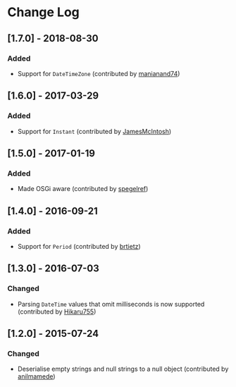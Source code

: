 # Change Log

## [1.7.0] - 2018-08-30

### Added
 - Support for `DateTimeZone` (contributed by [manianand74](https://github.com/manianand74)) 
 
## [1.6.0] - 2017-03-29

### Added
 - Support for `Instant` (contributed by [JamesMcIntosh](https://github.com/JamesMcIntosh)) 
 
## [1.5.0] - 2017-01-19

### Added
 - Made OSGi aware (contributed by [spegelref](https://github.com/spegelref)) 
 
## [1.4.0] - 2016-09-21

### Added
 - Support for `Period` (contributed by [brtietz](https://github.com/brtietz))

## [1.3.0] - 2016-07-03

### Changed
 - Parsing `DateTime` values that omit milliseconds is now supported (contributed by [Hikaru755](https://github.com/Hikaru755))

## [1.2.0] - 2015-07-24

### Changed
 - Deserialise empty strings and null strings to a null object (contributed by [anilmamede](https://github.com/anilmamede))
